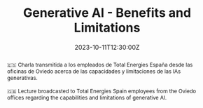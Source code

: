 ---
title: Generative AI - Benefits and Limitations

#event: AI & Biomedicine
#event_url: https://example.org

location: Total Energies.  
address: 
  street: Pl/Ferroviarios Asturianos 1.
  city: Oviedo
  region: Asturias
  postcode: '33012'
  country: Spain

abstract: 🇪🇸 Charla transmitida a los empleados de Total Energies España desde las oficinas de Oviedo acerca de las capacidades y limitaciones de las IAs generativas.<br><br>🇬🇧 Lecture broadcasted to Total Energies Spain employees from the Oviedo offices regarding the capabilities and limitations of generative AI.

# Talk start and end times.
#   End time can optionally be hidden by prefixing the line with `#`.
date: '2023-10-11T12:30:00Z'
#date_end: '2030-06-01T15:00:00Z'
all_day: false

# Schedule page publish date (NOT talk date).
#publishDate: '2017-01-01T00:00:00Z'

authors: []
tags: []

# Is this a featured talk? (true/false)
featured: false

image:
  caption: ''
  focal_point: Right

#links:
#  - icon: twitter
#    icon_pack: fab
#    name: Follow
#    url: https://twitter.com/georgecushen
#url_code: ''
url_pdf: uploads/IAGenerativas_capacidades_y_limites.pdf
#url_slides: https://nahuelcosta.notion.site/ChatGPT-y-otras-IAs-generativas-9fe40cbeba62461cb4c24084ec21b8c2
#url_video: ''

# Markdown Slides (optional).
#   Associate this talk with Markdown slides.
#   Simply enter your slide deck's filename without extension.
#   E.g. `slides = "example-slides"` references `content/slides/example-slides.md`.
#   Otherwise, set `slides = ""`.
#slides: example

# Projects (optional).
#   Associate this post with one or more of your projects.
#   Simply enter your project's folder or file name without extension.
#   E.g. `projects = ["internal-project"]` references `content/project/deep-learning/index.md`.
#   Otherwise, set `projects = []`.
---